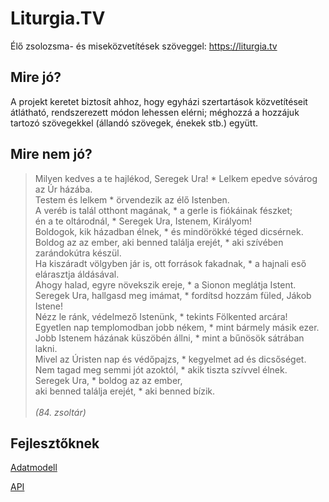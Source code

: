 # Liturgia.TV
Élő zsolozsma- és miseközvetítések szöveggel: https://liturgia.tv

## Mire jó?

A projekt keretet biztosít ahhoz, hogy egyházi szertartások közvetítéseit átlátható, rendszerezett módon lehessen elérni; méghozzá a hozzájuk tartozó szövegekkel (állandó szövegek, énekek stb.) együtt.

## Mire nem jó?

> Milyen kedves a te hajlékod, Seregek Ura! * Lelkem epedve sóvárog az Úr házába.\
> Testem és lelkem * örvendezik az élő Istenben.\
> A veréb is talál otthont magának, * a gerle is fiókáinak fészket;\
> én a te oltárodnál, * Seregek Ura, Istenem, Királyom!\
> Boldogok, kik házadban élnek, * és mindörökké téged dicsérnek.\
> Boldog az az ember, aki benned találja erejét, * aki szívében zarándokútra készül.\
> Ha kiszáradt völgyben jár is, ott források fakadnak, * a hajnali eső elárasztja áldásával.\
> Ahogy halad, egyre növekszik ereje, * a Sionon meglátja Istent.\
> Seregek Ura, hallgasd meg imámat, * fordítsd hozzám füled, Jákob Istene!\
> Nézz le ránk, védelmező Istenünk, * tekints Fölkented arcára!\
> Egyetlen nap templomodban jobb nékem, * mint bármely másik ezer.\
> Jobb Istenem házának küszöbén állni, * mint a bűnösök sátrában lakni.\
> Mivel az Úristen nap és védőpajzs, * kegyelmet ad és dicsőséget.\
> Nem tagad meg semmi jót azoktól, * akik tiszta szívvel élnek.\
> Seregek Ura, * boldog az az ember,\
> aki benned találja erejét, * aki benned bízik.\
> \
> _(84. zsoltár)_


## Fejlesztőknek

[Adatmodell](https://github.com/molnarm/liturgia.tv/wiki/Adatmodell)

[API](https://github.com/molnarm/liturgia.tv/wiki/API)
